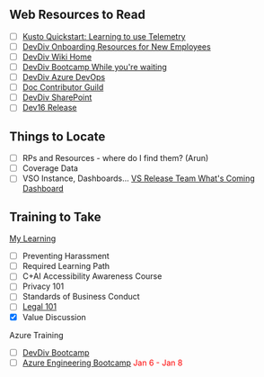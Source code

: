 ## Web Resources to Read
* [ ] [Kusto Quickstart: Learning to use Telemetry](https://dev.azure.com/devdiv/DevDiv/_wiki/wikis/DevDiv.wiki/2522/Kusto-Quickstart-Learning-to-use-Telemetry)
* [ ] [DevDiv Onboarding Resources for New Employees](https://dev.azure.com/devdiv/DevDiv/_wiki/wikis/DevDiv.wiki/2932/Onboarding-Resources-for-New-Employees)
* [ ] [DevDiv Wiki Home](https://dev.azure.com/devdiv/DevDiv/_wiki/wikis/DevDiv.wiki/524/DevDiv-Wiki-Home)
* [ ] [DevDiv Bootcamp While you're waiting](https://dev.azure.com/devdiv/DevDiv/_wiki/wikis/DevDiv.wiki/2521/DevDiv-Bootcamp)
* [ ] [DevDiv Azure DevOps](https://dev.azure.com/devdiv/DevDiv)
* [ ] [Doc Contributor Guild](https://review.docs.microsoft.com/en-us/help/contribute/?branch=master)
* [ ] [DevDiv SharePoint](https://microsoft.sharepoint.com/teams/DevDiv/DevDivInternal/Forms/AllItems.aspx)
* [ ] [Dev16 Release](https://dev.azure.com/devdiv/DevDiv/_wiki/wikis/DevDiv.wiki/978/Dev16-Release)

## Things to Locate
* [ ] RPs and Resources - where do I find them? (Arun)
* [ ] Coverage Data
* [ ] VSO Instance, Dashboards...
[VS Release Team What's Coming Dashboard](https://devdiv.visualstudio.com/DevDiv/_dashboards/dashboard/231e8117-89da-4264-a405-41109ad1ebfa)

## Training to Take
[My Learning](https://microsoft.sharepoint.com/sites/infopedia/pages/my-learning.aspx)
* [ ] Preventing Harassment
* [ ] Required Learning Path
* [ ] C+AI Accessibility Awareness Course
* [ ] Privacy 101
* [ ] Standards of Business Conduct
* [ ] [Legal 101](https://learn.microsoft.com/activity/141371/Launch#/)
* [x] Value Discussion

Azure Training
* [ ] [DevDiv Bootcamp](https://dev.azure.com/devdiv/DevDiv/_wiki/wikis/DevDiv.wiki/2521/DevDiv-Bootcamp)
* [ ] [Azure Engineering Bootcamp](https://microsoft.sharepoint.com/teams/WAG/Bootcamp/SitePages/Home.aspx)
<font color="#ff0000">Jan 6 - Jan 8</font>
